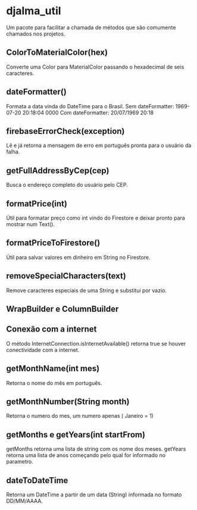 # djalma_util

Um pacote para facilitar a chamada de métodos que são comumente chamados nos projetos.

## ColorToMaterialColor(hex)

Converte uma Color para MaterialColor passando o hexadecimal de seis caracteres.

## dateFormatter()

Formata a data vinda do DateTime para o Brasil.
Sem dateFormatter: 1969-07-20 20:18:04 0000
Com dateFormatter: 20/07/1969 20:18


## firebaseErrorCheck(exception)

Lê e já retorna a mensagem de erro em português pronta para o usuário da falha.


## getFullAddressByCep(cep)

Busca o endereço completo do usuário pelo CEP.


## formatPrice(int)

Útil para formatar preço como int vindo do Firestore e deixar pronto para mostrar num Text().

## formatPriceToFirestore()

Útil para salvar valores em dinheiro em String no Firestore.


## removeSpecialCharacters(text)

Remove caracteres especiais de uma String e substitui por vazio.


## WrapBuilder e ColumnBuilder

## Conexão com a internet

O método InternetConnection.isInternetAvailable() retorna true se houver conectividade com a internet.

## getMonthName(int mes)

Retorna o nome do mês em português.

## getMonthNumber(String month)

Retorna o numero do mes, um numero apenas ( Janeiro = 1)

## getMonths e getYears(int startFrom)

getMonths retorna uma lista de string com os nome dos meses.
getYears retorna uma lista de anos começando pelo qual for informado no parametro.


## dateToDateTime

Retorna um DateTime a partir de um data (String) informada no formato DD/MM/AAAA.